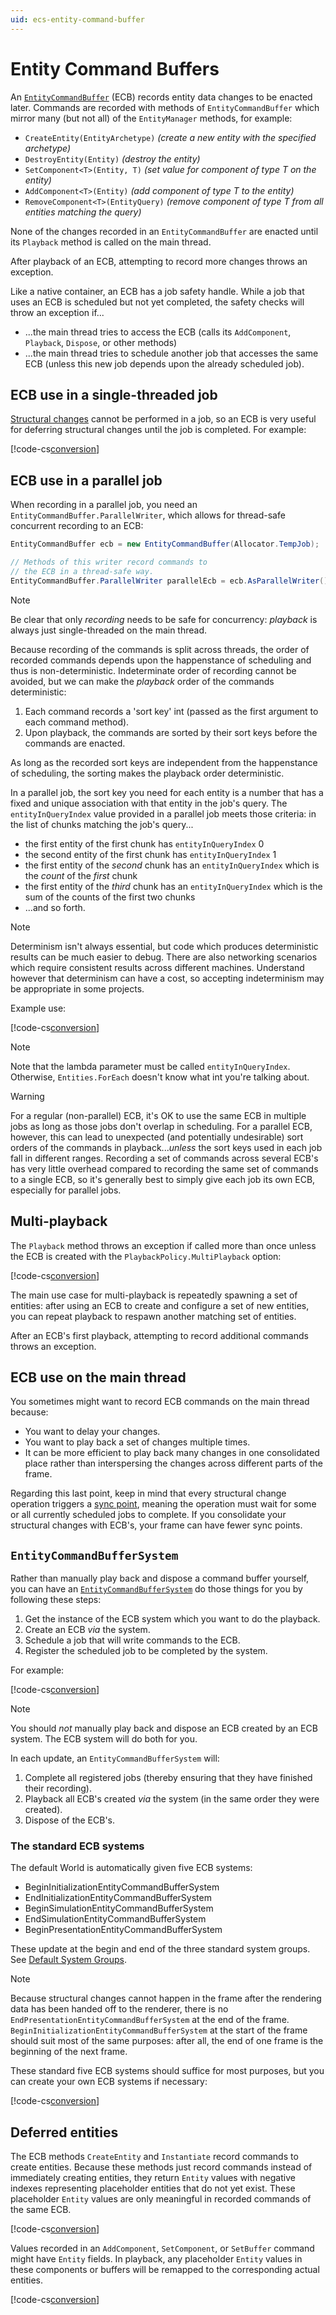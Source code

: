 ```yaml
---
uid: ecs-entity-command-buffer
---
```

# Entity Command Buffers

An [`EntityCommandBuffer`](xref:Unity.Entities.EntityCommandBuffer) (ECB) records entity data changes to be enacted later. Commands are recorded with methods of `EntityCommandBuffer` which mirror many (but not all) of the `EntityManager` methods, for example:

- `CreateEntity(EntityArchetype)` *(create a new entity with the specified archetype)*
- `DestroyEntity(Entity)` *(destroy the entity)*
- `SetComponent<T>(Entity, T)` *(set value for component of type T on the entity)*
- `AddComponent<T>(Entity)` *(add component of type T to the entity)*
- `RemoveComponent<T>(EntityQuery)` *(remove component of type T from all entities matching the query)*

None of the changes recorded in an `EntityCommandBuffer` are enacted until its `Playback` method is called on the main thread.

After playback of an ECB, attempting to record more changes throws an exception.

Like a native container, an ECB has a job safety handle. While a job that uses an ECB is scheduled but not yet completed, the safety checks will throw an exception if...

- ...the main thread tries to access the ECB (calls its `AddComponent`, `Playback`, `Dispose`, or other methods)
- ...the main thread tries to schedule another job that accesses the same ECB (unless this new job depends upon the already scheduled job).

## ECB use in a single-threaded job

[Structural changes](sync_points.md#structural-changes) cannot be performed in a job, so an ECB is very useful for deferring structural changes until the job is completed. For example:

[!code-cs[conversion](../DocCodeSamples.Tests/EntityCommandBuffer.cs#ecb_single_threaded)]

## ECB use in a parallel job

When recording in a parallel job, you need an `EntityCommandBuffer.ParallelWriter`, which allows for thread-safe concurrent recording to an ECB:

```csharp
EntityCommandBuffer ecb = new EntityCommandBuffer(Allocator.TempJob);

// Methods of this writer record commands to 
// the ECB in a thread-safe way.
EntityCommandBuffer.ParallelWriter parallelEcb = ecb.AsParallelWriter();
```

> [!NOTE]
> Be clear that only *recording* needs to be safe for concurrency: *playback* is always just single-threaded on the main thread.

Because recording of the commands is split across threads, the order of recorded commands depends upon the happenstance of scheduling and thus is non-deterministic. Indeterminate order of recording cannot be avoided, but we can make the *playback* order of the commands deterministic:

1. Each command records a 'sort key' int (passed as the first argument to each command method).
1. Upon playback, the commands are sorted by their sort keys before the commands are enacted.

As long as the recorded sort keys are independent from the happenstance of scheduling, the sorting makes the playback order deterministic.

In a parallel job, the sort key you need for each entity is a number that has a fixed and unique association with that entity in the job's query. The `entityInQueryIndex` value provided in a parallel job meets those criteria: in the list of chunks matching the job's query...

- the first entity of the first chunk has `entityInQueryIndex` 0
- the second entity of the first chunk has `entityInQueryIndex`  1
- the first entity of the *second* chunk has an `entityInQueryIndex` which is the *count* of the *first* chunk
- the first entity of the *third* chunk has an `entityInQueryIndex` which is the sum of the counts of the first two chunks
- ...and so forth.

> [!NOTE]
> Determinism isn't always essential, but code which produces deterministic results can be much easier to debug. There are also networking scenarios which require consistent results across different machines. Understand however that determinism can have a cost, so accepting indeterminism may be appropriate in some projects.

Example use:

[!code-cs[conversion](../DocCodeSamples.Tests/EntityCommandBuffer.cs#ecb_multi_threaded)]

> [!NOTE]
> Note that the lambda parameter must be called `entityInQueryIndex`. Otherwise, `Entities.ForEach` doesn't know what int you're talking about.

> [!WARNING]
> For a regular (non-parallel) ECB, it's OK to use the same ECB in multiple jobs as long as those jobs don't overlap in scheduling. For a parallel ECB, however, this can lead to unexpected (and potentially undesirable) sort orders of the commands in playback...*unless* the sort keys used in each job fall in different ranges. Recording a set of commands across several ECB's has very little overhead compared to recording the same set of commands to a single ECB, so it's generally best to simply give each job its own ECB, especially for parallel jobs.

## Multi-playback

The `Playback` method throws an exception if called more than once unless the ECB is created with the `PlaybackPolicy.MultiPlayback` option:

[!code-cs[conversion](../DocCodeSamples.Tests/EntityCommandBuffer.cs#ecb_multi_playback)]

The main use case for multi-playback is repeatedly spawning a set of entities: after using an ECB to create and configure a set of new entities, you can repeat playback to respawn another matching set of entities.

After an ECB's first playback, attempting to record additional commands throws an exception.

## ECB use on the main thread

You sometimes might want to record ECB commands on the main thread because:

- You want to delay your changes.
- You want to play back a set of changes multiple times.
- It can be more efficient to play back many changes in one consolidated place rather than interspersing the changes across different parts of the frame.

Regarding this last point, keep in mind that every structural change operation triggers a [sync point](sync_points.md), meaning the operation must wait for some or all currently scheduled jobs to complete. If you consolidate your structural changes with ECB's, your frame can have fewer sync points.

## `EntityCommandBufferSystem`

Rather than manually play back and dispose a command buffer yourself, you can have an [`EntityCommandBufferSystem`](xref:Unity.Entities.EntityCommandBufferSystem) do those things for you by following these steps:

1. Get the instance of the ECB system which you want to do the playback.
2. Create an ECB *via* the system.
3. Schedule a job that will write commands to the ECB.
4. Register the scheduled job to be completed by the system.

For example:

[!code-cs[conversion](../DocCodeSamples.Tests/EntityCommandBuffer.cs#ecb_from_ecbsystem)]

> [!NOTE]
> You should *not* manually play back and dispose an ECB created by an ECB system. The ECB system will do both for you.

In each update, an `EntityCommandBufferSystem` will:

1. Complete all registered jobs (thereby ensuring that they have finished their recording).
1. Playback all ECB's created *via* the system (in the same order they were created).
1. Dispose of the ECB's.

### The standard ECB systems

The default World is automatically given five ECB systems:

- BeginInitializationEntityCommandBufferSystem
- EndInitializationEntityCommandBufferSystem
- BeginSimulationEntityCommandBufferSystem
- EndSimulationEntityCommandBufferSystem
- BeginPresentationEntityCommandBufferSystem

These update at the begin and end of the three standard system groups. See [Default System Groups](system_update_order.md).

> [!NOTE]
> Because structural changes cannot happen in the frame after the rendering data has been handed off to the renderer, there is no `EndPresentationEntityCommandBufferSystem` at the end of the frame. `BeginInitializationEntityCommandBufferSystem` at the start of the frame should suit most of the same purposes: after all, the end of one frame is the beginning of the next frame.

These standard five ECB systems should suffice for most purposes, but you can create your own ECB systems if necessary:

[!code-cs[conversion](../DocCodeSamples.Tests/EntityCommandBuffer.cs#ecb_define_ecbsystem)]

## Deferred entities

The ECB methods `CreateEntity` and `Instantiate` record commands to create entities. Because these methods just record commands instead of immediately creating entities, they return `Entity` values with negative indexes representing placeholder entities that do not yet exist. These placeholder `Entity` values are only meaningful in recorded commands of the same ECB.

[!code-cs[conversion](../DocCodeSamples.Tests/EntityCommandBuffer.cs#ecb_deferred_entities)]

Values recorded in an `AddComponent`, `SetComponent`, or `SetBuffer` command might have `Entity` fields. In playback, any placeholder `Entity` values in these components or buffers will be remapped to the corresponding actual entities.

[!code-cs[conversion](../DocCodeSamples.Tests/EntityCommandBuffer.cs#ecb_deferred_remapping)]
